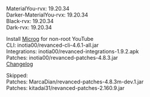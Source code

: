 MaterialYou-rvx: 19.20.34  
Darker-MaterialYou-rvx: 19.20.34  
Black-rvx: 19.20.34  
Dark-rvx: 19.20.34  

Install [Microg](https://github.com/ReVanced/GmsCore/releases) for non-root YouTube  
CLI: inotia00/revanced-cli-4.6.1-all.jar  
Integrations: inotia00/revanced-integrations-1.9.2.apk  
Patches: inotia00/revanced-patches-4.8.3.jar  
[Changelog](https://github.com/inotia00/revanced-patches/releases/tag/v4.8.3)  

Skipped:  
Patches: MarcaDian/revanced-patches-4.8.3m-dev.1.jar  
Patches: kitadai31/revanced-patches-2.160.9.jar    

